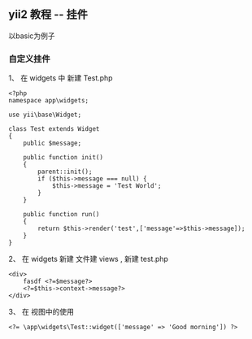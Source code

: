 ## yii2 教程 -- 挂件

以basic为例子


### 自定义挂件

1、 在 widgets 中 新建 Test.php

	<?php
	namespace app\widgets;

	use yii\base\Widget;

	class Test extends Widget
	{
	    public $message;

	    public function init()
	    {
	        parent::init();
	        if ($this->message === null) {
	            $this->message = 'Test World';
	        }
	    }

	    public function run()
	    {
	        return $this->render('test',['message'=>$this->message]);
	    }
	}

2、 在 widgets 新建 文件建 views , 新建 test.php

	<div>
		fasdf <?=$message?>
		<?=$this->context->message?>
	</div>

3、 在 视图中的使用

	<?= \app\widgets\Test::widget(['message' => 'Good morning']) ?>